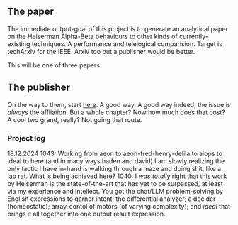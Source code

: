 ## The paper

The immediate output-goal of this project is to generate an analytical paper on the Heiserman Alpha-Beta behaviours to other kinds of currently-existing techniques. A performance and telelogical comparision. Target is techArxiv for the IEEE. Arxiv too but a publisher would be better.

This will be one of three papers.

## The publisher

On the way to them, start [here](https://www.techrxiv.org/f/about). A good way. A good way indeed, the issue is _always_ the affliation. But a whole chapter? Now how much does that cost? A cool two grand, really? Not going that route.

### Project log

18.12.2024
    1043: Working from aeon to aeon-fred-henry-delila to aiops to ideal to here (and in many ways haden and david) I am slowly realizing the only tactic I have in-hand is walking through a maze and doing shit, like a lab rat. What is being achieved here?
    1040: I _was totally_ right that this work by Heiserman is the state-of-the-art that has yet to be surpassed, at least via my experience and intellect. You got the chat/LLM problem-solving by English expressions to garner intent; the differential analyzer; a decider (homeostatic); array-contol of motors (of varying complexity); and _ideal_ that brings it all together into one output result expression. 